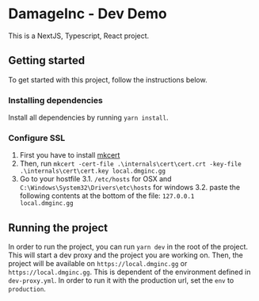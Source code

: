 # DamageInc - Dev Demo

This is a NextJS, Typescript, React project.

## Getting started
To get started with this project, follow the instructions below.

### Installing dependencies
Install all dependencies by running `yarn install`.

### Configure SSL
1. First you have to install [mkcert](https://github.com/FiloSottile/mkcert)
2. Then, run `mkcert -cert-file .\internals\cert\cert.crt -key-file .\internals\cert\cert.key local.dmginc.gg`
3. Go to your hostfile
   3.1. `/etc/hosts` for OSX and `C:\Windows\System32\Drivers\etc\hosts` for windows
   3.2. paste the following contents at the bottom of the file: `127.0.0.1   local.dmginc.gg`


## Running the project
In order to run the project, you can run `yarn dev` in the root of the project. This will start a dev proxy and the project you are working on.
Then, the project will be available on `https://local.dmginc.gg` or `https://local.dmginc.gg`. This is dependent of the environment defined in `dev-proxy.yml`. In order to run it with the production url, set the `env` to `production`.